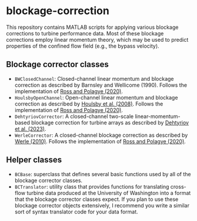# blockage-correction
This repository contains MATLAB scripts for applying various blockage corrections to turbine performance data.
Most of these blockage corrections employ linear momentum theory, which may be used to predict properties of the confined flow field (e.g., the bypass velocity).

## Blockage corrector classes
- `BWClosedChannel`: Closed-channel linear momentum and blockage correction as described by Barnsley and Wellicome (1990). Follows the implementation of [Ross and Polagye (2020)](https://doi.org/10.1016/j.renene.2020.01.135).
- `HoulsbyOpenChannel`: Open-channel linear momentum and blockage correction as described by [Houlsby et al. (2008)](https://ora.ox.ac.uk/objects/uuid:5576d575-7bac-44b6-ac79-f698edcda40e). Follows the implementation of [Ross and Polagye (2020)](https://doi.org/10.1016/j.renene.2020.01.135).
- `DehtyriovCorrector`: A closed-channel two-scale linear-momentum-based blockage correction for turbine arrays as described by [Dehtyriov et al. (2023)](https://submissions.ewtec.org/proc-ewtec/article/view/366).
- `WerleCorrector`: A closed-channel blockage correction as described by [Werle (2010)](https://arc.aiaa.org/doi/10.2514/1.44602). Follows the implementation of [Ross and Polagye (2020)](https://doi.org/10.1016/j.renene.2020.01.135).

## Helper classes
- `BCBase`: superclass that defines several basic functions used by all of the blockage corrector classes.
- `BCTranslator`: utility class that provides functions for translating cross-flow turbine data produced at the University of Washington into a format that the blockage corrector classes expect. If you plan to use these blockage corrector objects extensively, I recommend you write a similar sort of syntax translator code for your data format.
